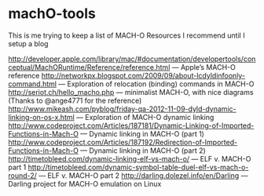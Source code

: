 machO-tools
===========


This is me trying to keep a list of MACH-O Resources I recommend until I setup a blog

http://developer.apple.com/library/mac/#documentation/developertools/conceptual/MachORuntime/Reference/reference.html — Apple’s MACH-O reference
http://networkpx.blogspot.com/2009/09/about-lcdyldinfoonly-command.html — Exploration of relocation (binding) commands in MACH-O
http://seriot.ch/hello_macho.php — minimalist MACH-O, with nice diagrams (Thanks to @ange4771 for the reference)
http://www.mikeash.com/pyblog/friday-qa-2012-11-09-dyld-dynamic-linking-on-os-x.html — Exploration of MACH-O dynamic linking
http://www.codeproject.com/Articles/187181/Dynamic-Linking-of-Imported-Functions-in-Mach-O — Dynamic linking in MACH-O (part 1)
http://www.codeproject.com/Articles/187192/Redirection-of-Imported-Functions-in-Mach-O — Dynamic linking in MACH-O (part 2)
http://timetobleed.com/dynamic-linking-elf-vs-mach-o/ — ELF v. MACH-O part 1
http://timetobleed.com/dynamic-symbol-table-duel-elf-vs-mach-o-round-2/ — ELF v. MACH-O part 2
http://darling.dolezel.info/en/Darling — Darling project for MACH-O emulation on Linux
